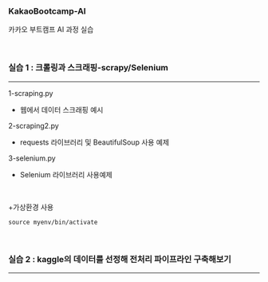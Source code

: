 ### KakaoBootcamp-AI
카카오 부트캠프 AI 과정 실습

<br/>


### 실습 1 : 크롤링과 스크래핑-scrapy/Selenium
---
1-scraping.py
- 웹에서 데이터 스크래핑 예시

2-scraping2.py
- requests 라이브러리 및 BeautifulSoup 사용 예제

3-selenium.py
- Selenium 라이브러리 사용예제


<br/>

+가상환경 사용 
``` 
source myenv/bin/activate
```
<br/>

### 실습 2 : kaggle의 데이터를 선정해 전처리 파이프라인 구축해보기
---